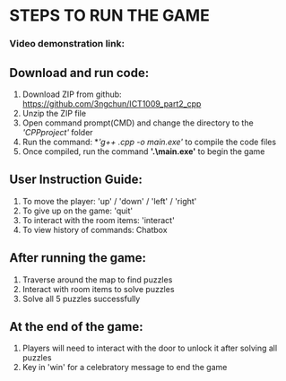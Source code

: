 
# STEPS TO RUN THE GAME

### Video demonstration link:

## Download and run code:
1. Download ZIP from github: https://github.com/3ngchun/ICT1009_part2_cpp
2. Unzip the ZIP file
3. Open command prompt(CMD) and change the directory to the *'CPPproject'* folder
4. Run the command: **'g++ *.cpp -o main.exe'** to compile the code files
5. Once compiled, run the command **'.\main.exe'** to begin the game

## User Instruction Guide:
1. To move the player: 'up' / 'down' / 'left' / 'right' 
2. To give up on the game: 'quit'
3. To interact with the room items: 'interact'
4. To view history of commands: Chatbox

## After running the game:
1. Traverse around the map to find puzzles
2. Interact with room items to solve puzzles
3. Solve all 5 puzzles successfully

## At the end of the game:
1. Players will need to interact with the door to unlock it after solving all puzzles
2. Key in 'win' for a celebratory message to end the game
